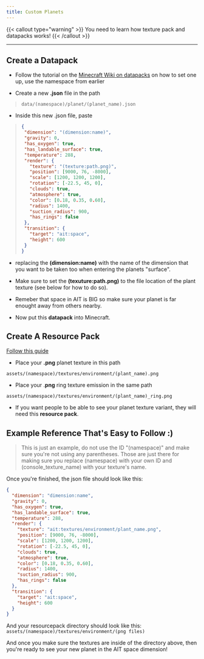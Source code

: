 ```yaml
---
title: Custom Planets
---
```


{{< callout type="warning" >}}
  You need to learn how texture pack and datapacks works!
{{< /callout >}}

---

## Create a Datapack
- Follow the tutorial on the [Minecraft Wiki on datapacks](https://minecraft.wiki/w/Data_pack) on how to set one up, use the namespace from earlier

- Create a new **.json** file in the path

> `data/(namespace)/planet/(planet_name).json`

- Inside this new .json file, paste

> ```json
>{
>  "dimension": "(dimension:name)",
>  "gravity": 0,
>  "has_oxygen": true,
>  "has_landable_surface": true,
>  "temperature": 288,
>  "render": {
>    "texture": "(texture:path.png)",
>    "position": [9000, 76, -8000],
>    "scale": [1200, 1200, 1200],
>    "rotation": [-22.5, 45, 0],
>    "clouds": true,
>    "atmosphere": true,
>    "color": [0.18, 0.35, 0.60],
>    "radius": 1400,
>    "suction_radius": 900,
>    "has_rings": false
>  },
>  "transition": {
>    "target": "ait:space",
>    "height": 600
>  }
>}
> ```

- replacing the **(dimension:name)** with the name of the dimension that you want to be taken too when entering the planets "surface".

- Make sure to set the **(texuture:path.png)** to the file location of the plant texture (see below for how to do so).

- Remeber that space in AIT is BIG so make sure your planet is far enought away from others nearby.

- Now put this **datapack** into Minecraft.

## Create A Resource Pack
[Follow this guide](https://minecraft.wiki/w/Tutorials/Creating_a_resource_pack)

- Place your **.png** planet texture in this path

`assets/(namespace)/textures/environment/(plant_name).png`

- Place your .**png** ring texture emission in the same path

`assets/(namespace)/textures/environment/(plant_name)_ring.png`

- If you want people to be able to see your planet texture variant, they will need this **resource pack**.

## Example Reference That's Easy to Follow :)
> This is just an example, do not use the ID "(namespace)" and make sure you're not using any parentheses. Those are just there for making sure you replace (namespace) with your own ID and (console_texture_name) with your texture's name.

Once you're finished, the json file should look like this:
```json
{
  "dimension": "dimension:name",
  "gravity": 0,
  "has_oxygen": true,
  "has_landable_surface": true,
  "temperature": 288,
  "render": {
    "texture": "ait:textures/environment/plant_name.png",
    "position": [9000, 76, -8000],
    "scale": [1200, 1200, 1200],
    "rotation": [-22.5, 45, 0],
    "clouds": true,
    "atmosphere": true,
    "color": [0.18, 0.35, 0.60],
    "radius": 1400,
    "suction_radius": 900,
    "has_rings": false
  },
  "transition": {
    "target": "ait:space",
    "height": 600
  }
}
```

And your resourcepack directory should look like this:
```assets/(namespace)/textures/environment/(png files)```

And once you make sure the textures are inside of the directory above, then you're ready to see your new planet in the AIT space dimension!